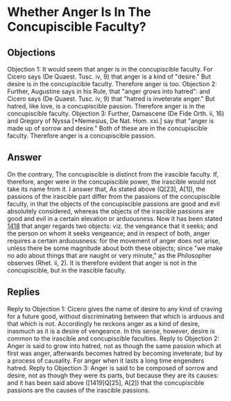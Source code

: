 # Whether Anger Is In The Concupiscible Faculty?
## Objections
Objection 1: It would seem that anger is in the concupiscible faculty. For Cicero says (De Quaest. Tusc. iv, 9) that anger is a kind of "desire." But desire is in the concupiscible faculty. Therefore anger is too.
Objection 2: Further, Augustine says in his Rule, that "anger grows into hatred": and Cicero says (De Quaest. Tusc. iv, 9) that "hatred is inveterate anger." But hatred, like love, is a concupiscible passion. Therefore anger is in the concupiscible faculty.
Objection 3: Further, Damascene (De Fide Orth. ii, 16) and Gregory of Nyssa [*Nemesius, De Nat. Hom. xxi.] say that "anger is made up of sorrow and desire." Both of these are in the concupiscible faculty. Therefore anger is a concupiscible passion.
## Answer
On the contrary, The concupiscible is distinct from the irascible faculty. If, therefore, anger were in the concupiscible power, the irascible would not take its name from it.
I answer that, As stated above (Q[23], A[1]), the passions of the irascible part differ from the passions of the concupiscible faculty, in that the objects of the concupiscible passions are good and evil absolutely considered, whereas the objects of the irascible passions are good and evil in a certain elevation or arduousness. Now it has been stated [1418](A[2]) that anger regards two objects: viz. the vengeance that it seeks; and the person on whom it seeks vengeance; and in respect of both, anger requires a certain arduousness: for the movement of anger does not arise, unless there be some magnitude about both these objects; since "we make no ado about things that are naught or very minute," as the Philosopher observes (Rhet. ii, 2). It is therefore evident that anger is not in the concupiscible, but in the irascible faculty.
## Replies
Reply to Objection 1: Cicero gives the name of desire to any kind of craving for a future good, without discriminating between that which is arduous and that which is not. Accordingly he reckons anger as a kind of desire, inasmuch as it is a desire of vengeance. In this sense, however, desire is common to the irascible and concupiscible faculties.
Reply to Objection 2: Anger is said to grow into hatred, not as though the same passion which at first was anger, afterwards becomes hatred by becoming inveterate; but by a process of causality. For anger when it lasts a long time engenders hatred.
Reply to Objection 3: Anger is said to be composed of sorrow and desire, not as though they were its parts, but because they are its causes: and it has been said above ([1419]Q[25], A[2]) that the concupiscible passions are the causes of the irascible passions.